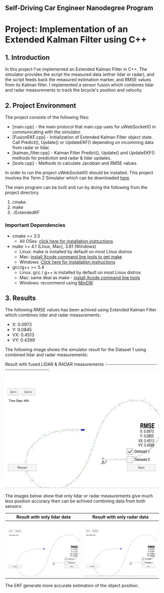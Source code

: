 ## Self-Driving Car Engineer Nanodegree Program
# Project: Implementation of an Extended Kalman Filter using C++

## 1. Introduction

In this project I've implemented an Extended Kalman Filter in C++. The simulator provides the script the measured data (either lidar or radar), and the script feeds back the measured estimation marker, and RMSE values from its Kalman filter. I implemented a sensor fusion which combines lidar and radar measurements to track the bicycle's position and velocity.

 
## 2. Project Environment

The project consists of the following files:

* [main.cpp] - the main protocol that main.cpp uses for uWebSocketIO in communicating with the simulator.
* [FusionEKF.cpp] - Initialization of Extended Kalman Filter object state. Call Predict(), Update() or UpdateEKF() depending on incomming data from radar or lidar.
* [kalman_filter.cpp] - Kalman Filter Predict(), Update() and UpdateEKF() methods for prediction and radar & lidar updates. 
* [tools.cpp] - Methods to calculate Jacobian and RMSE values.


In order to run the project uWebSocketIO should be installed.
This project involves the Term 2 Simulator which can be downloaded [here](https://github.com/udacity/self-driving-car-sim/releases)

The main program can be built and run by doing the following from the project directory.

1. cmake .
2. make
3. ./ExtendedKF

### Important Dependencies

* cmake >= 3.5
  * All OSes: [click here for installation instructions](https://cmake.org/install/)
* make >= 4.1 (Linux, Mac), 3.81 (Windows)
  * Linux: make is installed by default on most Linux distros
  * Mac: [install Xcode command line tools to get make](https://developer.apple.com/xcode/features/)
  * Windows: [Click here for installation instructions](http://gnuwin32.sourceforge.net/packages/make.htm)
* gcc/g++ >= 5.4
  * Linux: gcc / g++ is installed by default on most Linux distros
  * Mac: same deal as make - [install Xcode command line tools](https://developer.apple.com/xcode/features/)
  * Windows: recommend using [MinGW](http://www.mingw.org/)

## 3. Results

The following RMSE values has been achived using Extended Kalman Filter which combines lidar and radar measurements: 
* X: 0.0973
* Y: 0.0845
* VX: 0.4513
* VY: 0.4399


The following image shows the simulator result for the Dataset 1 using combined lidar and radar measurements:

Result with fused LIDAR & RADAR measurements
:------------------------------------------------:
<img src="./img/lidar-and-radar.jpg" width="800">


The images below show that only lidar or radar measurements give much less position accuracy then can be achived combining data from both sensors:

Result with only lidar data          |  Result with only radar data
:-------------------------:|:-------------------------:
<img src="./img/lidar.jpg" width="400">  |   <img src="./img/radar.jpg" width="400"> 

The EKF generate more accurate estimation of the object position.

